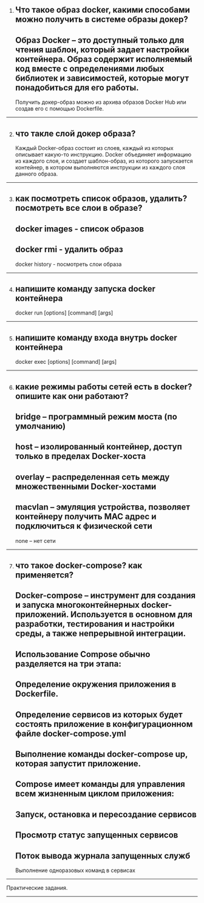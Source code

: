 1. Что такое образ docker, какими способами можно получить в системе образы докер?
	---
	Образ Docker – это доступный только для чтения шаблон, который задает настройки контейнера. Образ содержит исполняемый код вместе с определениями любых библиотек и зависимостей, которые могут понадобиться для его работы. 
	---
	Получить докер-образ можно из архива образов Docker Hub или создав его с помощью Dockerfile.

---

2. что такле слой докер образа?
	---
	Каждый Docker-образ состоит из слоев, каждый из которых описывает какую-то инструкцию. Docker объединяет информацию из каждого слоя, и создает шаблон-образ, из которого запускается контейнер, в котором выполняются инструкции из каждого слоя данного образа.
	
---
	
3. как посмотреть список образов, удалить? посмотреть все слои в образе?
	---
	docker images - список образов
	---
	docker rmi <ImageName> - удалить образ
	---
	docker history <ImageName> - посмотреть слои образа
	
---
	
4. напишите команду запуска docker контейнера
	---
	docker run [options] <ImageName> [command] [args] 

---

5. напишите команду входа внутрь docker контейнера
	---
	docker exec [options] <ContainerName> [command] [args]

---
	
6. какие режимы работы сетей есть в docker? опишите как они работают?
	---
	bridge – программный режим моста (по умолчанию)
	---
	host – изолированный контейнер, доступ только в пределах Docker-хоста
	---
	overlay – распределенная сеть между множественными Docker-хостами 
	---
	macvlan – эмуляция устройства, позволяет контейнеру получить MAC адрес и подключиться к физической сети
	---
	none – нет сети

---

7. что такое docker-compose? как применяется?
	---
	Docker-compose – инструмент для создания и запуска многоконтейнерных docker-приложений. Используется в основном для разработки, тестирования и настройки среды, а также непрерывной интеграции.
	---
	Использование Compose обычно разделяется на три этапа:
	---
	Определение окружения приложения в Dockerfile.
	---
	Определение сервисов из которых будет состоять приложение в конфигурационном файле docker-compose.yml
	---
	Выполнение команды docker-compose up, которая запустит приложение.
	---
	Compose имеет команды для управления всем жизненным циклом приложения:
	---
	Запуск, остановка и пересоздание сервисов
	---
	Просмотр статус запущенных сервисов
	---
	Поток вывода журнала запущенных служб
	---
	Выполнение одноразовых команд в сервисах
	
---

Практические задания.

---



